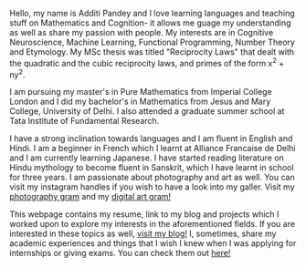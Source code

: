 <p>Hello, my name is Additi Pandey and I love learning languages and teaching stuff on Mathematics and Cognition- it allows me guage my understanding as well as share my passion with people. My interests are in Cognitive Neuroscience, Machine Learning, Functional Programming, Number Theory and Etymology. My MSc thesis was titled "Reciprocity Laws" that dealt with the quadratic and the cubic reciprocity laws, and primes of the form x<sup>2</sup> + ny<sup>2</sup>.<p>

<p>I am pursuing my master's in Pure Mathematics from Imperial College London and I did my bachelor's in Mathematics from Jesus and Mary College, University of Delhi. I also attended a graduate summer school at Tata Institute of Fundamental Research.<p>
  
 <p> I have a strong inclination towards languages and I am fluent in English and Hindi. I am a beginner in French which I learnt at Alliance Francaise de Delhi and I am currently learning Japanese. I have started reading literature on Hindu mythology to become fluent in Sanskrit, which I have learnt in school for three years. I am passionate about photography and art as well. You can visit my instagram handles if you wish to have a look into my galler. Visit my <a href="https://www.instagram.com/cyclotomic_extension/">photography gram</a> and my <a href="https://www.instagram.com/addigitagram/">digital art gram!</a><p>

<p>This webpage contains my resume, link to my blog and projects which I worked upon to explore my interests in the aforementioned fields. If you are interested in these topics as well, <a href="https://cyclotomicextension.blogspot.com/">visit my blog!</a> I, sometimes, share my academic experiences and things that I wish I knew when I was applying for internships or giving exams. You can check them out <a href="http://cyclot0micextension.wordpress.com/">here!</a><p>
 
